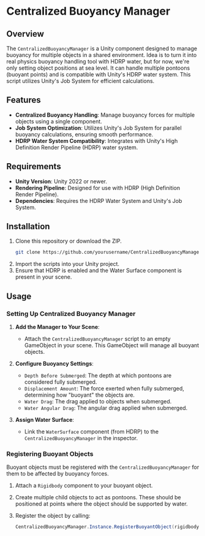 # Centralized Buoyancy Manager

## Overview

The `CentralizedBuoyancyManager` is a Unity component designed to manage buoyancy for multiple objects in a shared environment. Idea is to turn it into real physics buoyancy handling tool with HDRP water, but for now, we're only setting object positions at sea level. It can handle multiple pontoons (buoyant points) and is compatible with Unity's HDRP water system. This script utilizes Unity's Job System for efficient calculations.

## Features

- **Centralized Buoyancy Handling**: Manage buoyancy forces for multiple objects using a single component.
- **Job System Optimization**: Utilizes Unity's Job System for parallel buoyancy calculations, ensuring smooth performance.
- **HDRP Water System Compatibility**: Integrates with Unity's High Definition Render Pipeline (HDRP) water system.

## Requirements

- **Unity Version**: Unity 2022 or newer.
- **Rendering Pipeline**: Designed for use with HDRP (High Definition Render Pipeline).
- **Dependencies**: Requires the HDRP Water System and Unity's Job System.

## Installation

1. Clone this repository or download the ZIP.
    ```bash
    git clone https://github.com/yourusername/CentralizedBuoyancyManager.git
    ```
2. Import the scripts into your Unity project.
3. Ensure that HDRP is enabled and the Water Surface component is present in your scene.

## Usage

### Setting Up Centralized Buoyancy Manager

1. **Add the Manager to Your Scene**:
   - Attach the `CentralizedBuoyancyManager` script to an empty GameObject in your scene. This GameObject will manage all buoyant objects.

2. **Configure Buoyancy Settings**:
   - `Depth Before Submerged`: The depth at which pontoons are considered fully submerged.
   - `Displacement Amount`: The force exerted when fully submerged, determining how "buoyant" the objects are.
   - `Water Drag`: The drag applied to objects when submerged.
   - `Water Angular Drag`: The angular drag applied when submerged.

3. **Assign Water Surface**:
   - Link the `WaterSurface` component (from HDRP) to the `CentralizedBuoyancyManager` in the inspector.

### Registering Buoyant Objects

Buoyant objects must be registered with the `CentralizedBuoyancyManager` for them to be affected by buoyancy forces.

1. Attach a `Rigidbody` component to your buoyant object.
2. Create multiple child objects to act as pontoons. These should be positioned at points where the object should be supported by water.
3. Register the object by calling:

   ```csharp
   CentralizedBuoyancyManager.Instance.RegisterBuoyantObject(rigidbody, pontoons);
